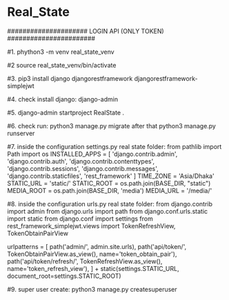 # Real_State

##################### LOGIN API (ONLY TOKEN) #######################

#1. phython3 -m venv real_state_venv

#2 source real_state_venv/bin/activate

#3. pip3 install django djangorestframework djangorestframework-simplejwt

#4. check install django: django-admin

#5. django-admin startproject RealState .

#6. check run: python3 manage.py migrate after that python3 manage.py runserver

#7. inside the configuration settings.py real state folder:
from pathlib import Path
import os
INSTALLED_APPS = [
    'django.contrib.admin',
    'django.contrib.auth',
    'django.contrib.contenttypes',
    'django.contrib.sessions',
    'django.contrib.messages',
    'django.contrib.staticfiles',
    'rest_framework'
]
TIME_ZONE = 'Asia/Dhaka'
STATIC_URL = 'static/'
STATIC_ROOT = os.path.join(BASE_DIR, "static")
MEDIA_ROOT = os.path.join(BASE_DIR, 'media')
MEDIA_URL = '/media/'

#8. inside the configuration urls.py real state folder:
from django.contrib import admin
from django.urls import path
from django.conf.urls.static import static
from django.conf import settings
from rest_framework_simplejwt.views import TokenRefreshView, TokenObtainPairView

urlpatterns = [
                  path('admin/', admin.site.urls),
                  path('api/token/', TokenObtainPairView.as_view(), name='token_obtain_pair'),
                  path('api/token/refresh/', TokenRefreshView.as_view(), name='token_refresh_view'),
              ] + static(settings.STATIC_URL, document_root=settings.STATIC_ROOT)


#9. super user create: python3 manage.py createsuperuser
